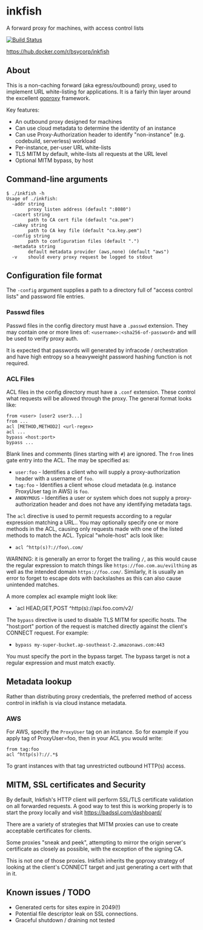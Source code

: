# inkfish
A forward proxy for machines, with access control lists

[![Build Status](https://travis-ci.org/bsycorp/inkfish.svg?branch=master)](https://travis-ci.org/bsycorp/inkfish)

https://hub.docker.com/r/bsycorp/inkfish

## About

This is a non-caching forward (aka egress/outbound) proxy, used to implement URL 
white-listing for applications. It is a fairly thin layer around the excellent 
[goproxy](https://github.com/elazarl/goproxy/) framework.

Key features:

* An outbound proxy designed for machines
* Can use cloud metadata to determine the identity of an instance
* Can use Proxy-Authorization header to identify "non-instance" (e.g. codebuild, serverless) workload
* Per-instance, per-user URL white-lists
* TLS MITM by default, white-lists all requests at the URL level
* Optional MITM bypass, by host

## Command-line arguments

```
$ ./inkfish -h
Usage of ./inkfish:
  -addr string
    	proxy listen address (default ":8080")
  -cacert string
    	path to CA cert file (default "ca.pem")
  -cakey string
    	path to CA key file (default "ca.key.pem")
  -config string
    	path to configuration files (default ".")
  -metadata string
    	default metadata provider (aws,none) (default "aws")
  -v	should every proxy request be logged to stdout
```

## Configuration file format

The `-config` argument supplies a path to a directory full of "access control lists" and password file
entries. 

### Passwd files

Passwd files in the config directory must have a `.passwd` extension. They may contain one or more 
lines of: `<username>:<sha256-of-password>` and will be used to verify proxy auth.

It is expected that passwords will generated by infracode / orchestration and have high entropy so
a heavyweight password hashing function is not required.

### ACL Files

ACL files in the config directory must have a `.conf` extension. These control what requests will 
be allowed through the proxy. The general format looks like:

```
from <user> [user2 user3...]
from ...
acl [METHOD,METHOD2] <url-regex>
acl ...
bypass <host:port>
bypass ...
```

Blank lines and comments (lines starting with `#`) are ignored. The `from` lines gate entry into the ACL.
The <user> may be specified as:

* `user:foo` - Identifies a client who will supply a proxy-authorization header with a username of `foo`.
* `tag:foo` - Identifies a client whose cloud metadata (e.g. instance ProxyUser tag in AWS) is `foo`.
* `ANONYMOUS` - Identifies a user or system which does not supply a proxy-authorization header and 
               does not have any identifying metadata tags.

The `acl` directive is used to permit requests according to a regular expression matching a URL.. You 
may optionally specify one or more methods in the ACL, causing only requests made with one of the listed 
methods to match the ACL. Typical "whole-host" acls look like:

* `acl ^http(s)?://foo\.com/`

WARNING: it is generally an error to forget the trailing `/`, as this would cause the regular expression
to match things like `https://foo.com.au/evilthing` as well as the intended domain `https://foo.com/`. 
Similarly, it is usually an error to forget to escape dots with backslashes as this can also cause 
unintended matches.

A more complex acl example might look like:

* `acl HEAD,GET,POST ^http(s)://api\.foo\.com/v2/

The `bypass` directive is used to disable TLS MITM for specific hosts. The "host:port" portion of the
request is matched directly against the client's CONNECT request. For example:

* `bypass my-super-bucket.ap-southeast-2.amazonaws.com:443`

You must specify the port in the bypass target. The bypass target is not a regular expression and 
must match exactly.

## Metadata lookup

Rather than distributing proxy credentials, the preferred method of access control in inkfish is via
cloud instance metadata. 

### AWS

For AWS, specify the `ProxyUser` tag on an instance. So for example if you apply tag of ProxyUser=foo,
then in your ACL you would write:

```
from tag:foo
acl ^http(s)?://.*$
```

To grant instances with that tag unrestricted outbound HTTP(s) access.

## MITM, SSL certificates and Security

By default, Inkfish's HTTP client will perform SSL/TLS certificate validation on all forwarded requests. A
good way to test this is working properly is to start the proxy locally and visit https://badssl.com/dashboard/

There are a variety of strategies that MITM proxies can use to create acceptable certificates for clients.

Some proxies "sneak and peek", attempting to mirror the origin server's certificate as closely as possible,
with the exception of the signing CA. 

This is not one of those proxies.  Inkfish inherits the goproxy strategy of looking at the client's CONNECT 
target and just generating a cert with that in it. 

## Known issues / TODO

* Generated certs for sites expire in 2049(!)
* Potential file descriptor leak on SSL connections.
* Graceful shutdown / draining not tested


